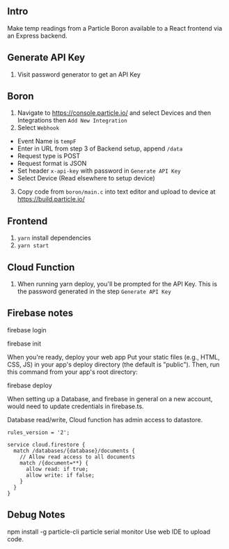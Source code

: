 ## Intro

Make temp readings from a Particle Boron available to a React frontend via an Express backend.

## Generate API Key

1. Visit password generator to get an API Key


## Boron

1. Navigate to https://console.particle.io/ and select Devices and then Integrations then `Add New Integration`
2. Select `Webhook`
 - Event Name is `tempF`
 - Enter in URL from step 3 of Backend setup, append `/data`
 - Request type is POST
 - Request format is JSON
 - Set header `x-api-key` with password in `Generate API Key`
 - Select Device (Read elsewhere to setup device)
3. Copy code from `boron/main.c` into text editor and upload to device at https://build.particle.io/

## Frontend

1. `yarn` install dependencies
2. `yarn start`

## Cloud Function

1. When running yarn deploy, you'll be prompted for the API Key. This is the password generated in the step `Generate API Key`

## Firebase notes

firebase login

firebase init

When you're ready, deploy your web app
Put your static files (e.g., HTML, CSS, JS) in your app's deploy directory (the default is "public"). Then, run this command from your app's root directory:

firebase deploy

When setting up a Database, and firebase in general on a new account, would need to update credentials in firebase.ts.

Database read/write, Cloud function has admin access to datastore.
```
rules_version = '2';

service cloud.firestore {
  match /databases/{database}/documents {
    // Allow read access to all documents
    match /{document=**} {
      allow read: if true;
      allow write: if false;
    }
  }
}
```

## Debug Notes

npm install -g particle-cli
particle serial monitor
Use web IDE to upload code. 